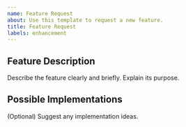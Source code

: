 ```yaml
---
name: Feature Request
about: Use this template to request a new feature.
title: Feature Request
labels: enhancement
---
```


## Feature Description
Describe the feature clearly and briefly. Explain its purpose.

## Possible Implementations
(Optional) Suggest any implementation ideas.